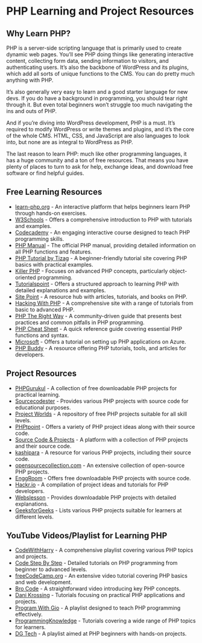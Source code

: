 # PHP Learning and Project Resources

## Why Learn PHP?
PHP is a server-side scripting language that is primarily used to create dynamic web pages. You’ll see PHP doing things like generating interactive content, collecting form data, sending information to visitors, and authenticating users. It’s also the backbone of WordPress and its plugins, which add all sorts of unique functions to the CMS. You can do pretty much anything with PHP.

It’s also generally very easy to learn and a good starter language for new devs. If you do have a background in programming, you should tear right through it. But even total beginners won’t struggle too much navigating the ins and outs of PHP.

And if you’re diving into WordPress development, PHP is a must. It’s required to modify WordPress or write themes and plugins, and it’s the core of the whole CMS. HTML, CSS, and JavaScript are also languages to look into, but none are as integral to WordPress as PHP.

The last reason to learn PHP: much like other programming languages, it has a huge community and a ton of free resources. That means you have plenty of places to turn to ask for help, exchange ideas, and download free software or find helpful guides.

## Free Learning Resources
- [learn-php.org](https://www.learn-php.org/) - An interactive platform that helps beginners learn PHP through hands-on exercises.
- [W3Schools](https://www.w3schools.com/php/) - Offers a comprehensive introduction to PHP with tutorials and examples.
- [Codecademy](https://www.codecademy.com/learn/paths/php-skill) - An engaging interactive course designed to teach PHP programming skills.
- [PHP Manual](https://www.php.net/manual/en/index.php) - The official PHP manual, providing detailed information on all PHP functions and features.
- [PHP Tutorial by Tizag](http://tizag.com/phpT/) - A beginner-friendly tutorial site covering PHP basics with practical examples.
- [Killer PHP](https://www.killerphp.com/tutorials/object-oriented-php/) - Focuses on advanced PHP concepts, particularly object-oriented programming.
- [Tutorialspoint](https://www.tutorialspoint.com/php/index.htm) - Offers a structured approach to learning PHP with detailed explanations and examples.
- [Site Point](https://www.sitepoint.com/php/) - A resource hub with articles, tutorials, and books on PHP.
- [Hacking With PHP](http://www.hackingwithphp.com/) - A comprehensive site with a range of tutorials from basic to advanced PHP.
- [PHP The Right Way](https://phptherightway.com/) - A community-driven guide that presents best practices and common pitfalls in PHP programming.
- [PHP Cheat Sheet](https://phpcheatsheets.com/) - A quick reference guide covering essential PHP functions and syntax.
- [Microsoft](https://learn.microsoft.com/en-us/azure/app-service/quickstart-php?tabs=cli&pivots=platform-linux) - Offers a tutorial on setting up PHP applications on Azure.
- [PHP Buddy](https://www.phpbuddy.com/) - A resource offering PHP tutorials, tools, and articles for developers.

## Project Resources
- [PHPGurukul](https://phpgurukul.com/php-projects-free-downloads/) - A collection of free downloadable PHP projects for practical learning.
- [Sourcecodester](https://www.sourcecodester.com/php-project) - Provides various PHP projects with source code for educational purposes.
- [Project Worlds](https://projectworlds.in/free-projects/php-projects/) - A repository of free PHP projects suitable for all skill levels.
- [PHPtpoint](https://www.phptpoint.com/projects/) - Offers a variety of PHP project ideas along with their source code.
- [Source Code & Projects](https://code-projects.org/c/languages/project/phpprojects/) - A platform with a collection of PHP projects and their source code.
- [kashipara](https://www.kashipara.com/project/projectphp.php) - A resource for various PHP projects, including their source code.
- [opensourcecollection.com](https://opensourcecollection.com/php-projects) - An extensive collection of open-source PHP projects.
- [EnggRoom](https://www.enggroom.com/PHP%20Project/Free%20Download%20PHP%20Project.htm) - Offers free downloadable PHP projects with source code.
- [Hackr.io](https://hackr.io/blog/php-projects) - A compilation of project ideas and tutorials for PHP developers.
- [Webslesson](https://www.webslesson.info/p/download-php-project-with-source-code.html) - Provides downloadable PHP projects with detailed explanations.
- [GeeksforGeeks](https://www.geeksforgeeks.org/php-projects/) - Lists various PHP projects suitable for learners at different levels.

## YouTube Videos/Playlist for Learning PHP
- [CodeWithHarry](https://youtube.com/playlist?list=PLu0W_9lII9aikXkRE0WxDt1vozo3hnmtR&si=OjJO8Rieq0tKKHfA) - A comprehensive playlist covering various PHP topics and projects.
- [Code Step By Step](https://youtube.com/playlist?list=PL8p2I9GklV44cSOlKzB_0TrzxEgwfvicK&si=oSMCKQ3ODvz3x0r0) - Detailed tutorials on PHP programming from beginner to advanced levels.
- [freeCodeCamp.org](https://youtu.be/OK_JCtrrv-c?si=P4xSbbm-jbgmM5WD) - An extensive video tutorial covering PHP basics and web development.
- [Bro Code](https://youtu.be/zZ6vybT1HQs?si=gEqNboAIvvEEk625) - A straightforward video introducing key PHP concepts.
- [Dani Krossing](https://youtube.com/playlist?list=PL0eyrZgxdwhwwQQZA79OzYwl5ewA7HQih&si=VBrOgiJBIwtC69ZM) - Tutorials focusing on practical PHP applications and projects.
- [Program With Gio](https://youtube.com/playlist?list=PLr3d3QYzkw2xabQRUpcZ_IBk9W50M9pe-&si=egUGNzMcGg8gP2r7) - A playlist designed to teach PHP programming effectively.
- [ProgrammingKnowledge](https://youtube.com/playlist?list=PLS1QulWo1RIZc4GM_E04HCPEd_xpcaQgg&si=_HYtXPAs_cJZkYbt) - Tutorials covering a wide range of PHP topics for learners.
- [DG Tech](https://youtube.com/playlist?list=PLRvH37iEcMFHaXl7OPCZcZrLiIVKKUZ49&si=vewT2L-_-csAa1sg) - A playlist aimed at PHP beginners with hands-on projects.
